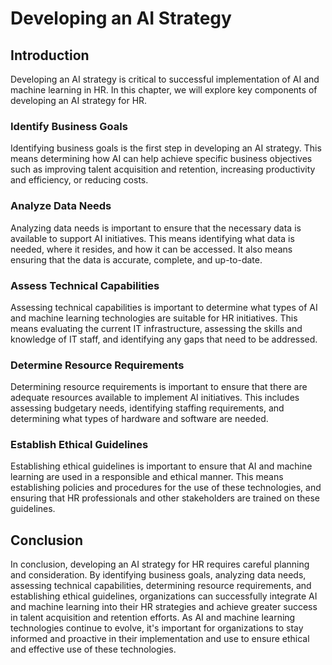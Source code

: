 Developing an AI Strategy
============================================================

Introduction
------------

Developing an AI strategy is critical to successful implementation of AI and machine learning in HR. In this chapter, we will explore key components of developing an AI strategy for HR.

### Identify Business Goals

Identifying business goals is the first step in developing an AI strategy. This means determining how AI can help achieve specific business objectives such as improving talent acquisition and retention, increasing productivity and efficiency, or reducing costs.

### Analyze Data Needs

Analyzing data needs is important to ensure that the necessary data is available to support AI initiatives. This means identifying what data is needed, where it resides, and how it can be accessed. It also means ensuring that the data is accurate, complete, and up-to-date.

### Assess Technical Capabilities

Assessing technical capabilities is important to determine what types of AI and machine learning technologies are suitable for HR initiatives. This means evaluating the current IT infrastructure, assessing the skills and knowledge of IT staff, and identifying any gaps that need to be addressed.

### Determine Resource Requirements

Determining resource requirements is important to ensure that there are adequate resources available to implement AI initiatives. This includes assessing budgetary needs, identifying staffing requirements, and determining what types of hardware and software are needed.

### Establish Ethical Guidelines

Establishing ethical guidelines is important to ensure that AI and machine learning are used in a responsible and ethical manner. This means establishing policies and procedures for the use of these technologies, and ensuring that HR professionals and other stakeholders are trained on these guidelines.

Conclusion
----------

In conclusion, developing an AI strategy for HR requires careful planning and consideration. By identifying business goals, analyzing data needs, assessing technical capabilities, determining resource requirements, and establishing ethical guidelines, organizations can successfully integrate AI and machine learning into their HR strategies and achieve greater success in talent acquisition and retention efforts. As AI and machine learning technologies continue to evolve, it's important for organizations to stay informed and proactive in their implementation and use to ensure ethical and effective use of these technologies.
